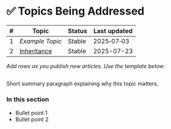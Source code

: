 # ✅ Topics Being Addressed

| # | Topic | Status | Last updated |
|---|-------|--------|--------------|
| 1 | *Example Topic* | Stable | 2025‑07‑03 |
| 2 | [Inheritance](05-Inheritance.md) | Stable | 2025-07-23|
_Add rows as you publish new articles. Use the template below:_

## <Topic Name>

Short summary paragraph explaining why this topic matters.

### In this section
- Bullet point 1
- Bullet point 2
